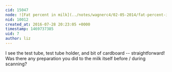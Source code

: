 ```yaml
---
cid: 15047
node: ![Fat percent in milk](../notes/wagnerc4/02-05-2014/fat-percent-in-milk)
nid: 10012
created_at: 2016-07-28 20:23:05 +0000
timestamp: 1469737385
uid: 7
author: liz
---
```


I see the test tube, test tube holder, and bit of cardboard -- straightforward! Was there any preparation you did to the milk itself before / during scanning?